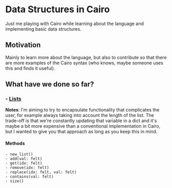 # Data Structures in Cairo
Just me playing with Cairo while learning about the language and implementing basic data structures.

## Motivation
Mainly to learn more about the language, but also to contribute so that there are more examples of the Cairo syntax (who knows, maybe someone uses this and finds it useful).

## What have we done so far?
### - [Lists](https://github.com/sdgalvan/data-structures-cairo/blob/master/src/list.cairo) 
**Notes**: 
I'm aiming to try to encapsulate functionality that complicates the user, for example always taking into account the length of the list. The trade-off is that we're constantly updating that variable in a dict and it's maybe a bit more expensive than a conventional implementation in Cairo, but I wanted to give you that approach as long as you keep this in mind.

#### Methods
```
- new_list()
- add(val: felt)
- get(idx: felt)
- remove(idx: felt)
- replace(idx: felt, val: felt)
- contains(val: felt)
- size()
```
